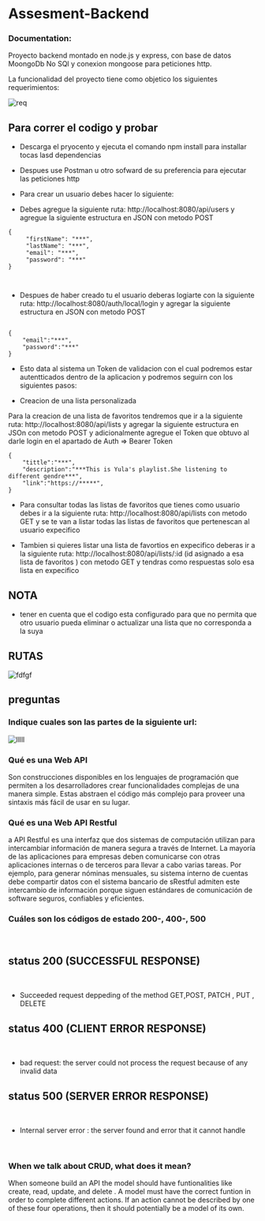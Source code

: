 # Assesment-Backend

### Documentation:

Proyecto backend montado en node.js y express, con base de datos MoongoDb No SQl y conexion mongoose para peticiones http.

La funcionalidad del proyecto tiene como objetico los siguientes requerimientos:

![req](https://user-images.githubusercontent.com/115027137/215222150-24689bc0-5d67-4dd7-8cb0-e7b1e59f57cb.png)




## Para correr el codigo y probar 

- Descarga el pryocento y ejecuta el comando npm install para installar tocas lasd dependencias

- Despues use Postman u otro sofward de su preferencia para ejecutar las peticiones http

- Para crear un usuario debes hacer lo siguiente:

- Debes agregue la siguiente ruta: http://localhost:8080/api/users y agregue la siguiente estructura en JSON con metodo POST
 

```
{
     "firstName": "***",
     "lastName": "***",
     "email": "***",
     "password": "***"
}
    
    
 ```
    
- Despues de haber creado tu el usuario deberas logiarte con la siguiente ruta: http://localhost:8080/auth/local/login y agregar la siguiente estructura en JSON con metodo POST

```

{
    "email":"***",
    "password":"***"
}

```
- Esto data al sistema un Token de validacion con el cual podremos estar autentticados dentro de la aplicacion y podremos seguirn con los siguientes pasos:

- Creacion de una lista personalizada 

Para la creacion de una lista de favoritos tendremos que ir a la siguiente ruta: http://localhost:8080/api/lists y agregar la siguiente estructura en JSOn con metodo POST y adicionalmente agregue el Token que obtuvo al darle login en el apartado de Auth => Bearer Token 


```
{
    "tittle":"***",
    "description":"***This is Yula's playlist.She listening to different gendre***",
    "link":"https://*****",
}
```

- Para consultar todas las listas de favoritos que tienes como usuario debes ir a la siguiente ruta: http://localhost:8080/api/lists con metodo GET y se te van a listar todas las listas de favoritos que pertenescan al usuario expecifico 

- Tambien si quieres listar una lista de favortios en expecifico deberas ir a la siguiente ruta: http://localhost:8080/api/lists/:id (id asignado a esa lista de favoritos ) con metodo GET y tendras como respuestas solo esa lista en expecifico 

## NOTA 

- tener en cuenta que el codigo esta configurado para que no permita que otro usuario pueda eliminar o actualizar una lista que no corresponda a la suya 

## RUTAS

![fdfgf](https://user-images.githubusercontent.com/115027137/215222198-289dfabd-3a43-400e-ad80-6dbab78334eb.png)




## preguntas

### Indique cuales son las partes de la siguiente url:

![lllll](https://user-images.githubusercontent.com/115027137/215222216-6b69caf1-8e08-4133-b255-5016f09f0bb6.png)


### Qué es una Web API

Son construcciones disponibles en los lenguajes de programación que permiten a los desarrolladores crear funcionalidades complejas de una manera simple. Estas abstraen el código más complejo para proveer una sintaxis más fácil de usar en su lugar.


### Qué es una Web API Restful 

a API Restful  es una interfaz que dos sistemas de computación utilizan para intercambiar información de manera segura a través de Internet. La mayoría de las aplicaciones para empresas deben comunicarse con otras aplicaciones internas o de terceros para llevar a cabo varias tareas. Por ejemplo, para generar nóminas mensuales, su sistema interno de cuentas debe compartir datos con el sistema bancario de sRestful  admiten este intercambio de información porque siguen estándares de comunicación de software seguros, confiables y eficientes.
​
### Cuáles son los códigos de estado 200-, 400-, 500

​
## status 200 (SUCCESSFUL RESPONSE)
​
  - Succeeded request deppeding of the method GET,POST, PATCH , PUT , DELETE 
​
​
## status 400 (CLIENT ERROR RESPONSE)
​
  - bad request: the server could not process the request because of any invalid data 
​
## status 500 (SERVER ERROR RESPONSE)
​
​
  - Internal server error : the server found and error that it  cannot handle
​

​
### When we talk about CRUD, what does it mean?
When someone build an API  the model should have funtionalities like create, read, update, and delete . A model must have the correct funtion in order to complete different actions. If an action cannot be described by one of these four operations, then it should potentially be a model of its own.
​
